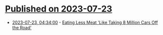 # [Published on 2023-07-23](index.md)

* [2023-07-23, 04:34:00](https://news.slashdot.org/story/23/07/23/017203/eating-less-meat-like-taking-8-million-cars-off-the-road?utm_source=rss1.0mainlinkanon&utm_medium=feed) - [Eating Less Meat 'Like Taking 8 Million Cars Off the Road'](https://news.slashdot.org/story/23/07/23/017203/eating-less-meat-like-taking-8-million-cars-off-the-road?utm_source=rss1.0mainlinkanon&utm_medium=feed)
